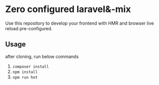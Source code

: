 # Zero configured laravel&-mix

Use this repository to develop your frontend with HMR and browser live reload pre-configured.

## Usage

after cloning, run below commands

1. `composer install`
2. `npm install`
3. `npm run hot`
